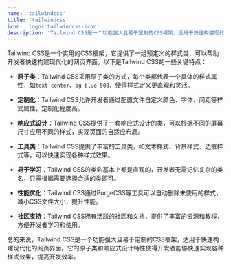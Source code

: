 ```yaml
---
name: 'tailwindcss'
title: 'tailwindcss'
icon: 'logos:tailwindcss-icon'
description: 'Tailwind CSS是一个功能强大且易于定制的CSS框架，适用于快速构建现代化的网页界面。它的原子类和响应式设计特性使得开发者能够快速实现各种样式效果，提高开发效率。'
---
```


Tailwind CSS是一个实用的CSS框架，它提供了一组预定义的样式类，可以帮助开发者快速构建现代化的网页界面。以下是Tailwind CSS的一些关键特点：

- **原子类**：Tailwind CSS采用原子类的方式，每个类都代表一个具体的样式属性，如`text-center`、`bg-blue-500`，使得样式定义更直观和灵活。

- **定制化**：Tailwind CSS允许开发者通过配置文件自定义颜色、字体、间距等样式属性，定制化程度高。

- **响应式设计**：Tailwind CSS提供了一套响应式设计的类，可以根据不同的屏幕尺寸应用不同的样式，实现页面的自适应布局。

- **工具类**：Tailwind CSS提供了丰富的工具类，如文本样式、背景样式、边框样式等，可以快速实现各种样式效果。

- **易于学习**：Tailwind CSS的类名基本上都是直观的，开发者无需记忆复杂的类名，只需根据需要选择合适的类即可。

- **性能优化**：Tailwind CSS通过PurgeCSS等工具可以自动删除未使用的样式，减小CSS文件大小，提升性能。

- **社区支持**：Tailwind CSS拥有活跃的社区和文档，提供了丰富的资源和教程，方便开发者学习和使用。

总的来说，Tailwind CSS是一个功能强大且易于定制的CSS框架，适用于快速构建现代化的网页界面。它的原子类和响应式设计特性使得开发者能够快速实现各种样式效果，提高开发效率。